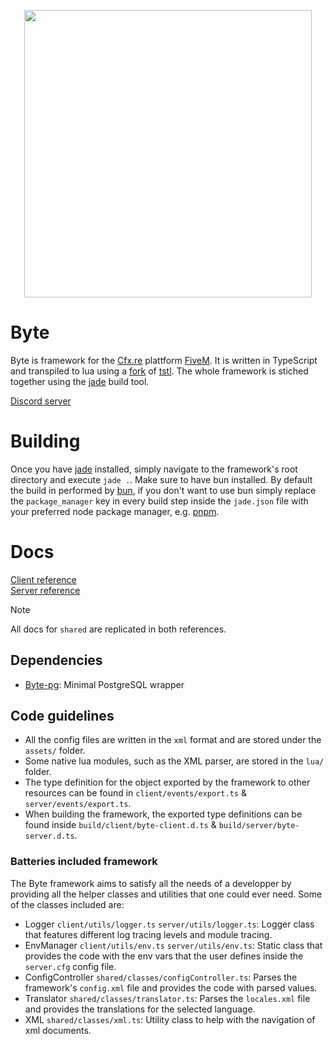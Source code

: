 <p align="center">
    <img width="460" src="https://github.com/user-attachments/assets/62a88d31-c0a9-4140-bc98-571dee3cb733">
</p>

# Byte

Byte is framework for the [Cfx.re](https://github.com/JaRoLoz/jade) plattform [FiveM](https://fivem.net/). It is written in TypeScript and transpiled to lua using a [fork](https://github.com/JaRoLoz/TypeScriptToFiveMLua) of [tstl](https://typescripttolua.github.io/). The whole framework is stiched together using the [jade](https://github.com/JaRoLoz/jade) build tool.

[Discord server](https://discord.gg/SNY7QFRup5)

# Building

Once you have [jade](https://github.com/JaRoLoz/jade) installed, simply navigate to the framework's root directory and execute `jade .`. Make sure to have bun installed. By default the build in performed by [bun](https://bun.sh/), if you don't want to use bun simply replace the `package_manager` key in every build step inside the `jade.json` file with your preferred node package manager, e.g. [pnpm](https://pnpm.io/es/).

# Docs

[Client reference](https://byte-fw.github.io/Byte/client)<br>
[Server reference](https://byte-fw.github.io/Byte/server)
> [!NOTE]
> All docs for `shared` are replicated in both references.

## Dependencies

- [Byte-pg](https://github.com/Byte-fw/Byte-pg): Minimal PostgreSQL wrapper

## Code guidelines

-   All the config files are written in the `xml` format and are stored under the `assets/` folder.
-   Some native lua modules, such as the XML parser, are stored in the `lua/` folder.
-   The type definition for the object exported by the framework to other resources can be found in `client/events/export.ts` & `server/events/export.ts`.
-   When building the framework, the exported type definitions can be found inside `build/client/byte-client.d.ts` & `build/server/byte-server.d.ts`.

### Batteries included framework

The Byte framework aims to satisfy all the needs of a developper by providing all the helper classes and utilities that one could ever need. Some of the classes included are:

-   Logger `client/utils/logger.ts` `server/utils/logger.ts`: Logger class that features different log tracing levels and module tracing.
-   EnvManager `client/utils/env.ts` `server/utils/env.ts`: Static class that provides the code with the env vars that the user defines inside the `server.cfg` config file.
-   ConfigController `shared/classes/configController.ts`: Parses the framework's `config.xml` file and provides the code with parsed values.
-   Translator `shared/classes/translator.ts`: Parses the `locales.xml` file and provides the translations for the selected language.
-   XML `shared/classes/xml.ts`: Utility class to help with the navigation of xml documents.
